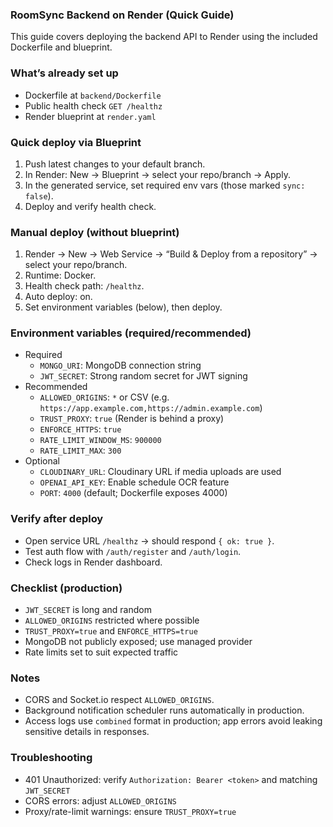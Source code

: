 ### RoomSync Backend on Render (Quick Guide)

This guide covers deploying the backend API to Render using the included Dockerfile and blueprint.

### What’s already set up
- Dockerfile at `backend/Dockerfile`
- Public health check `GET /healthz`
- Render blueprint at `render.yaml`

### Quick deploy via Blueprint
1) Push latest changes to your default branch.
2) In Render: New → Blueprint → select your repo/branch → Apply.
3) In the generated service, set required env vars (those marked `sync: false`).
4) Deploy and verify health check.

### Manual deploy (without blueprint)
1) Render → New → Web Service → “Build & Deploy from a repository” → select your repo/branch.
2) Runtime: Docker.
3) Health check path: `/healthz`.
4) Auto deploy: on.
5) Set environment variables (below), then deploy.

### Environment variables (required/recommended)
- Required
  - `MONGO_URI`: MongoDB connection string
  - `JWT_SECRET`: Strong random secret for JWT signing
- Recommended
  - `ALLOWED_ORIGINS`: `*` or CSV (e.g. `https://app.example.com,https://admin.example.com`)
  - `TRUST_PROXY`: `true` (Render is behind a proxy)
  - `ENFORCE_HTTPS`: `true`
  - `RATE_LIMIT_WINDOW_MS`: `900000`
  - `RATE_LIMIT_MAX`: `300`
- Optional
  - `CLOUDINARY_URL`: Cloudinary URL if media uploads are used
  - `OPENAI_API_KEY`: Enable schedule OCR feature
  - `PORT`: `4000` (default; Dockerfile exposes 4000)

### Verify after deploy
- Open service URL `/healthz` → should respond `{ ok: true }`.
- Test auth flow with `/auth/register` and `/auth/login`.
- Check logs in Render dashboard.

### Checklist (production)
- `JWT_SECRET` is long and random
- `ALLOWED_ORIGINS` restricted where possible
- `TRUST_PROXY=true` and `ENFORCE_HTTPS=true`
- MongoDB not publicly exposed; use managed provider
- Rate limits set to suit expected traffic

### Notes
- CORS and Socket.io respect `ALLOWED_ORIGINS`.
- Background notification scheduler runs automatically in production.
- Access logs use `combined` format in production; app errors avoid leaking sensitive details in responses.

### Troubleshooting
- 401 Unauthorized: verify `Authorization: Bearer <token>` and matching `JWT_SECRET`
- CORS errors: adjust `ALLOWED_ORIGINS`
- Proxy/rate-limit warnings: ensure `TRUST_PROXY=true` 